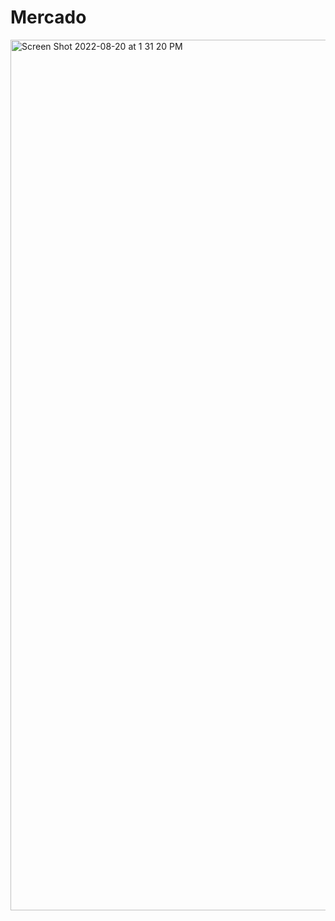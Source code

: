 # Mercado
<img width="1393" alt="Screen Shot 2022-08-20 at 1 31 20 PM" src="https://user-images.githubusercontent.com/69368392/185765046-4216862b-7864-4c29-93b1-ef4fa18cd502.png">
